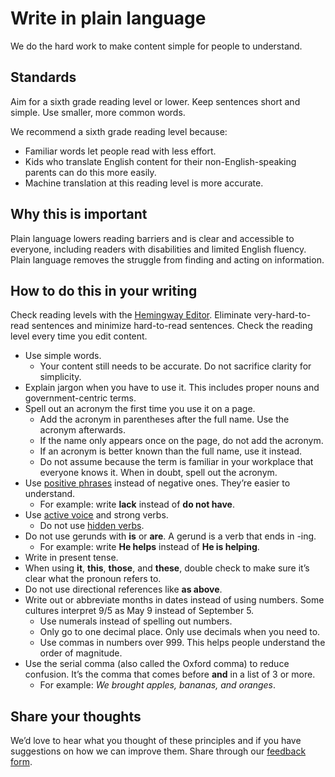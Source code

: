 # Write in plain language

We do the hard work to make content simple for people to understand.

## Standards

Aim for a sixth grade reading level or lower. Keep sentences short and simple. Use smaller, more common words.

We recommend a sixth grade reading level because:

* Familiar words let people read with less effort.
* Kids who translate English content for their non-English-speaking parents can do this more easily.
* Machine translation at this reading level is more accurate.

## Why this is important

Plain language lowers reading barriers and is clear and accessible to everyone, including readers with disabilities and limited English fluency. Plain language removes the struggle from finding and acting on information.

## How to do this in your writing

Check reading levels with the [Hemingway Editor](http://hemingwayapp.com/). Eliminate very-hard-to-read sentences and minimize hard-to-read sentences. Check the reading level every time you edit content.

* Use simple words.
  * Your content still needs to be accurate. Do not sacrifice clarity for simplicity.
* Explain jargon when you have to use it. This includes proper nouns and government-centric terms.
* Spell out an acronym the first time you use it on a page.
  * Add the acronym in parentheses after the full name. Use the acronym afterwards.
  * If the name only appears once on the page, do not add the acronym.
  * If an acronym is better known than the full name, use it instead.
  * Do not assume because the term is familiar in your workplace that everyone knows it. When in doubt, spell out the acronym.
* Use [positive phrases](https://www.plainlanguage.gov/guidelines/concise/use-positive-language/) instead of negative ones. They’re easier to understand.
  * For example: write **lack** instead of **do not have**.
* Use [active voice](https://plainlanguage.gov/guidelines/conversational/use-active-voice/) and strong verbs.
  * Do not use [hidden verbs](https://plainlanguage.gov/guidelines/words/avoid-hidden-verbs/).
* Do not use gerunds with **is** or **are**. A gerund is a verb that ends in -ing. 
  * For example: write **He helps** instead of **He is helping**.
* Write in present tense.
* When using **it**, **this**, **those**, and **these**, double check to make sure it’s clear what the pronoun refers to.
* Do not use directional references like **as above**.
* Write out or abbreviate months in dates instead of using numbers. Some cultures interpret 9/5 as May 9 instead of September 5.
  * Use numerals instead of spelling out numbers.
  * Only go to one decimal place. Only use decimals when you need to.
  * Use commas in numbers over 999. This helps people understand the order of magnitude.
* Use the serial comma (also called the Oxford comma) to reduce confusion. It’s the comma that comes before **and** in a list of 3 or more.
  * For example: _We brought apples, bananas, and oranges_.

## Share your thoughts

We’d love to hear what you thought of these principles and if you have suggestions on how we can improve them. Share through our [feedback form](https://docs.google.com/forms/d/e/1FAIpQLScNllSkyD7sI7wQPQ9LkkfbRB4w7stEbEKuhrHVxYue-DPyQQ/viewform?usp=sf_link).
